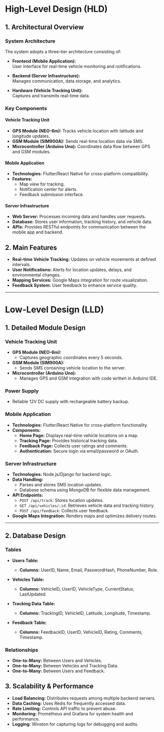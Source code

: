 # High-Level Design (HLD)

## 1. Architectural Overview

### System Architecture
The system adopts a three-tier architecture consisting of:

- **Frontend (Mobile Application):**  
  User interface for real-time vehicle monitoring and notifications.

- **Backend (Server Infrastructure):**  
  Manages communication, data storage, and analytics.

- **Hardware (Vehicle Tracking Unit):**  
  Captures and transmits real-time data.

### Key Components

#### Vehicle Tracking Unit
- **GPS Module (NEO-6m):** Tracks vehicle location with latitude and longitude updates.
- **GSM Module (SIM900A):** Sends real-time location data via SMS.
- **Microcontroller (Arduino Uno):** Coordinates data flow between GPS and GSM modules.

#### Mobile Application
- **Technologies:** Flutter/React Native for cross-platform compatibility.
- **Features:**
  - Map view for tracking.
  - Notification center for alerts.
  - Feedback submission interface.

#### Server Infrastructure
- **Web Server:** Processes incoming data and handles user requests.
- **Database:** Stores user information, tracking history, and vehicle data.
- **APIs:** Provides RESTful endpoints for communication between the mobile app and backend.

## 2. Main Features
- **Real-time Vehicle Tracking:** Updates on vehicle movements at defined intervals.
- **User Notifications:** Alerts for location updates, delays, and environmental changes.
- **Mapping Services:** Google Maps integration for route visualization.
- **Feedback System:** User feedback to enhance service quality.

---

# Low-Level Design (LLD)

## 1. Detailed Module Design

### Vehicle Tracking Unit
- **GPS Module (NEO-6m):**
  - Captures geographic coordinates every 5 seconds.
- **GSM Module (SIM900A):**
  - Sends SMS containing vehicle location to the server.
- **Microcontroller (Arduino Uno):**
  - Manages GPS and GSM integration with code written in Arduino IDE.

### Power Supply
- Reliable 12V DC supply with rechargeable battery backup.

### Mobile Application
- **Technologies:** Flutter/React Native for cross-platform functionality.
- **Components:**
  - **Home Page:** Displays real-time vehicle locations on a map.
  - **Tracking Page:** Provides historical tracking data.
  - **Feedback Page:** Collects user ratings and comments.
  - **Authentication:** Secure login via email/password or OAuth.

### Server Infrastructure
- **Technologies:** Node.js/Django for backend logic.
- **Data Handling:**
  - Parses and stores SMS location updates.
  - Database schema using MongoDB for flexible data management.
- **API Endpoints:**
  - `POST /api/track`: Stores location updates.
  - `GET /api/vehicles/:id`: Retrieves vehicle data and tracking history.
  - `POST /api/feedback`: Collects user feedback.
- **Google Maps Integration:** Renders maps and optimizes delivery routes.

---

## 2. Database Design

### Tables
- **Users Table:**
  - **Columns:** UserID, Name, Email, PasswordHash, PhoneNumber, Role.

- **Vehicles Table:**
  - **Columns:** VehicleID, UserID, VehicleType, CurrentStatus, LastUpdated.

- **Tracking Data Table:**
  - **Columns:** TrackingID, VehicleID, Latitude, Longitude, Timestamp.

- **Feedback Table:**
  - **Columns:** FeedbackID, UserID, VehicleID, Rating, Comments, Timestamp.

### Relationships
- **One-to-Many:** Between Users and Vehicles.
- **One-to-Many:** Between Vehicles and Tracking Data.
- **One-to-Many:** Between Users and Feedback.



## 3. Scalability & Performance
- **Load Balancing:** Distributes requests among multiple backend servers.
- **Data Caching:** Uses Redis for frequently accessed data.
- **Rate Limiting:** Controls API traffic to prevent abuse.
- **Monitoring:** Prometheus and Grafana for system health and performance.
- **Logging:** Winston for capturing logs for debugging and audits.


